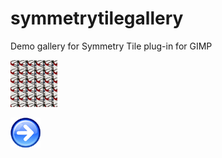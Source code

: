 symmetrytilegallery
===================

Demo gallery for Symmetry Tile plug-in for GIMP

![test image](cell_1/llgal/thumb_01_p1_b.png)

![test image](llgal/next.png)
